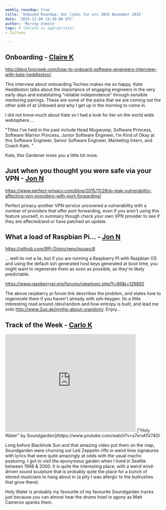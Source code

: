 ```yaml
---
weekly_roundup: true
title: 'Unboxed Roundup: Our links for w/c 30th November 2015'
date: '2015-12-04 14:30:00 UTC'
author: 'Murray Steele'
tags: # (Delete as appropriate)
- Culture

---
```


## Onboarding - [Claire K](/people#claire-kemp)

http://blog.fogcreek.com/how-to-onboard-software-engineers-interview-with-kate-heddleston/.

This interview about onboarding Techies makes me so happy. Kate Heddleston talks about the importance of engaging engineers in the very early days and establishing "reliable independence" through sensible mentoring pairings. These are some of the pains that we are coming out the other side of at Unboxed and why I get up in the morning to come in.

I did not know much about Kate so I had a look for her on the world wide webisphere ...

"Titles I’ve held in the past include Head Mugwump, Software Princess, Software Warrior Princess, Junior Software Engineer, I’m Kind of Okay at this Software Engineer, Senior Software Engineer, Marketing Intern, and Coach Kate. "

Kate, this Gardener loves you a little bit more.

## Just when you thought you were safe via your VPN - [Jon N](/people#jon-normington)

https://www.perfect-privacy.com/blog/2015/11/26/ip-leak-vulnerability-affecting-vpn-providers-with-port-forwarding/

Perfect privacy another VPN service uncovered a vulnerability with a number of
providers that offer port forwarding, even if you aren't using this feature
yourself, in summary though check your own VPN provider to see if they are
affected/and or have patched an update.

## What a load of Raspbian Pi... - [Jon N](/people#jon-normington)

https://github.com/RPi-Distro/repo/issues/6

... well its not a lie, but if you are running a Raspberry PI with Raspbian OS
and using the default ssh generated host keys generated at boot time, you might
want to regenerate them as soon as possible, as they're likely predictable.

https://www.raspberrypi.org/forums/viewtopic.php?f=66&t=126892

The above raspberry pi forum link describes the problem, and states how to
regenerate them if you haven't already with ssh-keygen.  Its a little
interesting read around /dev/random and how entropy is built,
and lead me onto http://www.2uo.de/myths-about-urandom/. Enjoy...

## Track of the Week - [Carlo K](/people#carlo-kruger)

<iframe width="420" height="315" src="https://www.youtube.com/embed/s7srvA1V740" frameborder="0" allowfullscreen></iframe>
["Holy Water" by Soundgarden](https://www.youtube.com/watch?v=s7srvA1V740)

Long before Blackhole Sun and that amazing video put them on the map, Soundgarden were churning out Led Zeppelin riffs in weird time signatures with lyrics that were quite amazingly at odds with the usual macho posturing. I got to visit the eponymous garden when I lived in Seattle between 1998 & 2000. It is quite the interesting place, with a weird wind-driven sound sculpture that is probably quite the place for a bunch of stoned musicians to hang about in (a pity I was allergic to the bullrushes that grow there).

Holy Water is probably my favourite of my favourite Soundgarden tracks just because you can almost hear the drums howl in agony as Matt Cameron spanks them.
